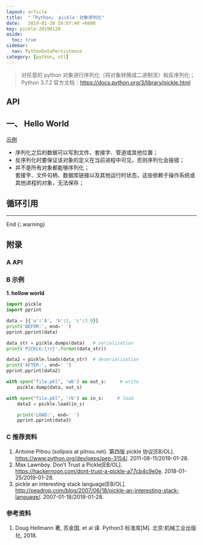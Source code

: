 ```yaml
---
layout: article
title:  "「Python」 pickle：对象序列化"
date:   2019-01-28 10:07:40 +0800
key: pickle-20190128
aside:
  toc: true
sidebar:
  nav: PythonDataPersistence
category: [python, stl]
---
```


> 对任意的 python 对象进行序列化（将对象转换成二进制流）和反序列化；  
Python 3.7.2 官方文档：<https://docs.python.org/3/library/pickle.html>    

## API

## 一、 Hello World
[示例](#hellow_world)  
- 序列化之后的数据可以写到文件、套接字、管道或其他位置；   
- 反序列化时要保证该对象的定义在当前进程中可见，否则序列化会报错；     
- 并不是所有对象都能够序列化；  
套接字、文件句柄、数据库链接以及其他运行时状态，这些依赖于操作系统或其他进程的对象，无法保存；

## 循环引用

-------------------  
 End
{:.warning}  



## 附录
### A API


### B 示例
<span id="hellow_world">**1. hellow world**</span>  


```python
import pickle
import pprint

data = [{'a':'A', 'b':2, 'c':3.0}]
print('BEFOR:', end=' ')
pprint.pprint(data)

data_str = pickle.dumps(data)   # serialization
print('PICKLE:{!r}'.format(data_str))

data2 = pickle.loads(data_str)  # deserialization
print('AFTER:', end=' ')
pprint.pprint(data2)

with open("file.pkl", 'wb') as out_s:     # write
    pickle.dump(data, out_s)

with open("file.pkl", 'rb') as in_s:     # load
    data3 = pickle.load(in_s)

    print('LOAD:', end=' ')
    pprint.pprint(data3)
```

### C 推荐资料
1. Antoine Pitrou (solipsis at pitrou.net). 第四版 pickle 协议[EB/OL]. <https://www.python.org/dev/peps/pep-3154/>. 2011-08-11/2019-01-28.   
2. Max Lawnboy. Don’t Trust a Pickle[EB/OL]. <https://hackernoon.com/dont-trust-a-pickle-a77cb4c9e0e>. 2018-01-25/2019-01-28.  
3. pickle an interesting stack language[EB/OL]. <http://peadrop.com/blog/2007/06/18/pickle-an-interesting-stack-language/>. 2007-01-18/2019-01-28.  

### 参考资料
1. Doug Hellmann 著, 苏金国, et al 译. Python3 标准库[M]. 北京:机械工业出版社, 2018.  
